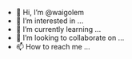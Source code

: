 - 👋 Hi, I’m @waigolem
- 👀 I’m interested in ...
- 🌱 I’m currently learning ...
- 💞️ I’m looking to collaborate on ...
- 📫 How to reach me ...

<!---
waigolem/waigolem is a ✨ special ✨ repository because its `README.md` (this file) appears on your GitHub profile.
You can click the Preview link to take a look at your changes.
--->
